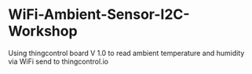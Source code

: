 # WiFi-Ambient-Sensor-I2C-Workshop
Using thingcontrol board V 1.0 to read ambient temperature and humidity via WiFi send to thingcontrol.io
